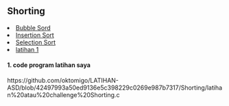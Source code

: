 <html>
<head>
    <h2>Shorting</h2>
</head>
<body>
    <li><a href="#Bubble Sort">Bubble Sord</a></li>
    <li><a href="#insertion sort">Insertion Sort</a></li>
    <li><a href="#Selection sort">Selection Sort</a></li>
    <li><a href="#latihan">latihan 1</a></li>
    <h4>1. code program latihan saya</h4>
    <p>https://github.com/oktomigo/LATIHAN-ASD/blob/42497993a50ed9136e5c398229c0269e987b7317/Shorting/latihan%20atau%20challenge%20Shorting.c</p>
</body>
</html>

